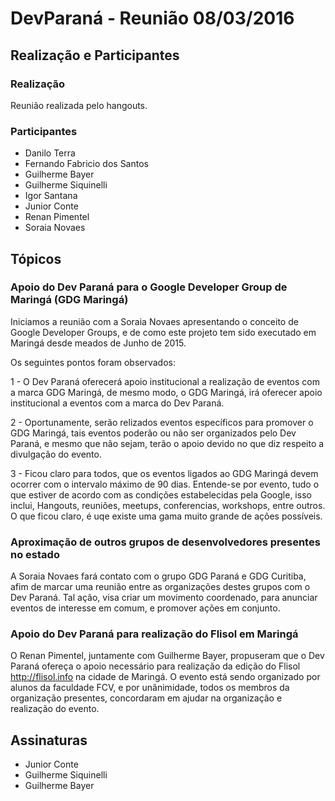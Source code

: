 # DevParaná - Reunião 08/03/2016

## Realização e Participantes
### Realização
Reunião realizada pelo hangouts.

### Participantes
- Danilo Terra
- Fernando Fabricio dos Santos
- Guilherme Bayer
- Guilherme Siquinelli
- Igor Santana
- Junior Conte
- Renan Pimentel
- Soraia Novaes

## Tópicos
### Apoio do Dev Paraná para o Google Developer Group de Maringá (GDG Maringá)

Iniciamos a reunião com a Soraia Novaes apresentando o conceito de Google Developer Groups, e de como este projeto tem sido executado em Maringá desde meados de Junho de 2015.

Os seguintes pontos foram observados:

1 - O Dev Paraná oferecerá apoio institucional a realização de eventos com a marca GDG Maringá, de mesmo modo, o GDG Maringá, irá oferecer apoio institucional a eventos com a marca do Dev Paraná.

2 - Oportunamente, serão relizados eventos específicos para promover o GDG Maringá, tais eventos poderão ou não ser organizados pelo Dev Paraná, e mesmo que não sejam, terão o apoio devido no que diz respeito a divulgação do evento.

3 - Ficou claro para todos, que os eventos ligados ao GDG Maringá devem ocorrer com o intervalo máximo de 90 dias. Entende-se por evento, tudo o que estiver de acordo com as condições estabelecidas pela Google, isso inclui, Hangouts, reuniões, meetups, conferencias, workshops, entre outros. O que ficou claro, é uqe existe uma gama muito grande de ações possíveis.

### Aproximação de outros grupos de desenvolvedores presentes no estado

A Soraia Novaes fará contato com o grupo GDG Paraná e GDG Curitiba, afim de marcar uma reunião entre as organizações destes grupos com o Dev Paraná. Tal ação, visa criar um movimento coordenado, para anunciar eventos de interesse em comum, e promover ações em conjunto.

### Apoio do Dev Paraná para realização do Flisol em Maringá

O Renan Pimentel, juntamente com Guilherme Bayer, propuseram que o Dev Paraná ofereça o apoio necessário para realização da edição do Flisol http://flisol.info na cidade de Maringá. O evento está sendo organizado por alunos da faculdade FCV, e por unânimidade, todos os membros da organização presentes, concordaram em ajudar na organização e realização do evento.

## Assinaturas

- Junior Conte
- Guilherme Siquinelli
- Guilherme Bayer
